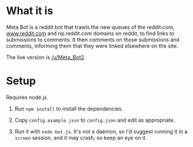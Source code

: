 What it is
==========

Meta Bot is a reddit bot that trawls the new queues of the reddit.com, www.reddit.com and np.reddit.com domains on reddit, to find links to submissions to comments. It then comments on those submissions and comments, informing them that they were linked elsewhere on the site.

The live version is [/u/Meta_Bot2](https://www.reddit.com/user/Meta_Bot2).

Setup
=====

Requires node.js.

1. Run `npm install` to install the dependencies.

2. Copy `config.example.json` to `config.json` and edit as appropriate.

3. Run it with `node bot.js`. It's not a daemon, so I'd suggest running it in a `screen` session, and it may crash, so keep an eye on it.
